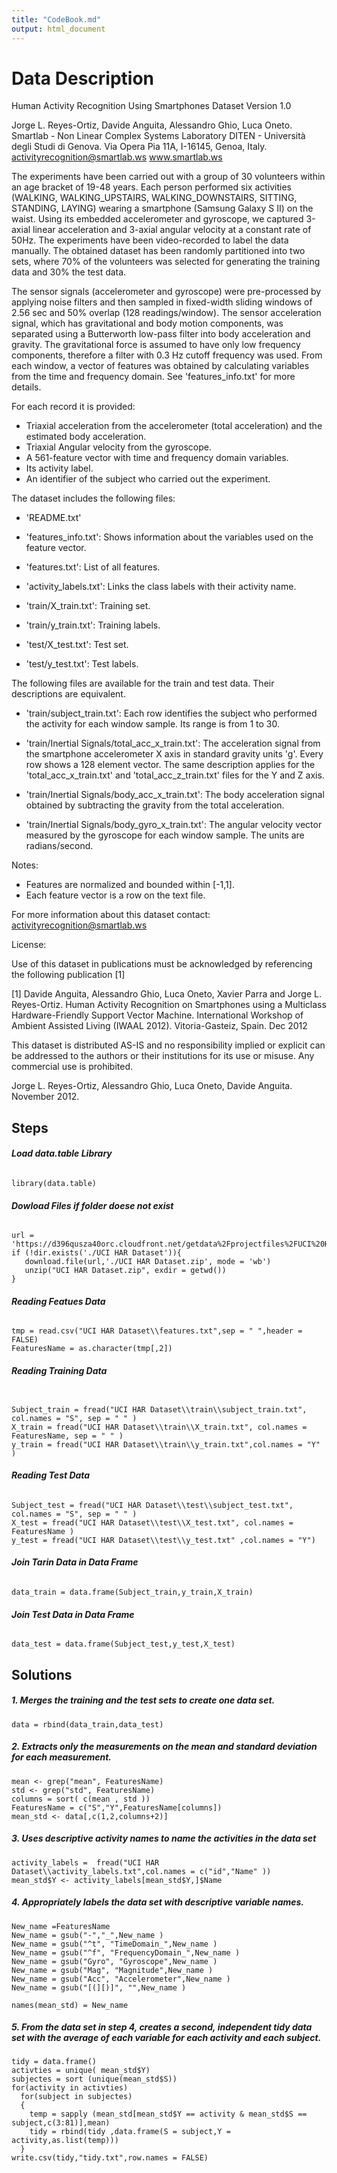```yaml
---
title: "CodeBook.md"
output: html_document
---
```

# Data Description



Human Activity Recognition Using Smartphones Dataset
Version 1.0

Jorge L. Reyes-Ortiz, Davide Anguita, Alessandro Ghio, Luca Oneto.
Smartlab - Non Linear Complex Systems Laboratory
DITEN - Università degli Studi di Genova.
Via Opera Pia 11A, I-16145, Genoa, Italy.
activityrecognition@smartlab.ws
www.smartlab.ws


The experiments have been carried out with a group of 30 volunteers within an age bracket of 19-48 years. Each person performed six activities (WALKING, WALKING_UPSTAIRS, WALKING_DOWNSTAIRS, SITTING, STANDING, LAYING) wearing a smartphone (Samsung Galaxy S II) on the waist. Using its embedded accelerometer and gyroscope, we captured 3-axial linear acceleration and 3-axial angular velocity at a constant rate of 50Hz. The experiments have been video-recorded to label the data manually. The obtained dataset has been randomly partitioned into two sets, where 70% of the volunteers was selected for generating the training data and 30% the test data. 

The sensor signals (accelerometer and gyroscope) were pre-processed by applying noise filters and then sampled in fixed-width sliding windows of 2.56 sec and 50% overlap (128 readings/window). The sensor acceleration signal, which has gravitational and body motion components, was separated using a Butterworth low-pass filter into body acceleration and gravity. The gravitational force is assumed to have only low frequency components, therefore a filter with 0.3 Hz cutoff frequency was used. From each window, a vector of features was obtained by calculating variables from the time and frequency domain. See 'features_info.txt' for more details. 

For each record it is provided:


- Triaxial acceleration from the accelerometer (total acceleration) and the estimated body acceleration.
- Triaxial Angular velocity from the gyroscope. 
- A 561-feature vector with time and frequency domain variables. 
- Its activity label. 
- An identifier of the subject who carried out the experiment.

The dataset includes the following files:


- 'README.txt'

- 'features_info.txt': Shows information about the variables used on the feature vector.

- 'features.txt': List of all features.

- 'activity_labels.txt': Links the class labels with their activity name.

- 'train/X_train.txt': Training set.

- 'train/y_train.txt': Training labels.

- 'test/X_test.txt': Test set.

- 'test/y_test.txt': Test labels.

The following files are available for the train and test data. Their descriptions are equivalent. 

- 'train/subject_train.txt': Each row identifies the subject who performed the activity for each window sample. Its range is from 1 to 30. 

- 'train/Inertial Signals/total_acc_x_train.txt': The acceleration signal from the smartphone accelerometer X axis in standard gravity units 'g'. Every row shows a 128 element vector. The same description applies for the 'total_acc_x_train.txt' and 'total_acc_z_train.txt' files for the Y and Z axis. 

- 'train/Inertial Signals/body_acc_x_train.txt': The body acceleration signal obtained by subtracting the gravity from the total acceleration. 

- 'train/Inertial Signals/body_gyro_x_train.txt': The angular velocity vector measured by the gyroscope for each window sample. The units are radians/second. 

Notes: 

- Features are normalized and bounded within [-1,1].
- Each feature vector is a row on the text file.

For more information about this dataset contact: activityrecognition@smartlab.ws

License:

Use of this dataset in publications must be acknowledged by referencing the following publication [1] 

[1] Davide Anguita, Alessandro Ghio, Luca Oneto, Xavier Parra and Jorge L. Reyes-Ortiz. Human Activity Recognition on Smartphones using a Multiclass Hardware-Friendly Support Vector Machine. International Workshop of Ambient Assisted Living (IWAAL 2012). Vitoria-Gasteiz, Spain. Dec 2012

This dataset is distributed AS-IS and no responsibility implied or explicit can be addressed to the authors or their institutions for its use or misuse. Any commercial use is prohibited.

Jorge L. Reyes-Ortiz, Alessandro Ghio, Luca Oneto, Davide Anguita. November 2012.



## Steps 

######  **Load data.table Library**
```{r}
library(data.table)
```

###### **Dowload Files if folder doese not exist**
```{r}
url = 'https://d396qusza40orc.cloudfront.net/getdata%2Fprojectfiles%2FUCI%20HAR%20Dataset.zip'
if (!dir.exists('./UCI HAR Dataset')){
   download.file(url,'./UCI HAR Dataset.zip', mode = 'wb')
   unzip("UCI HAR Dataset.zip", exdir = getwd())
}
```

###### **Reading Featues Data**
```{r}
tmp = read.csv("UCI HAR Dataset\\features.txt",sep = " ",header = FALSE)
FeaturesName = as.character(tmp[,2])
```

###### **Reading Training Data**
```{r}

Subject_train = fread("UCI HAR Dataset\\train\\subject_train.txt", col.names = "S", sep = " " )
X_train = fread("UCI HAR Dataset\\train\\X_train.txt", col.names = FeaturesName, sep = " " )
y_train = fread("UCI HAR Dataset\\train\\y_train.txt",col.names = "Y" )
```
###### **Reading Test Data**
```{r}
Subject_test = fread("UCI HAR Dataset\\test\\subject_test.txt", col.names = "S", sep = " " )
X_test = fread("UCI HAR Dataset\\test\\X_test.txt", col.names = FeaturesName )
y_test = fread("UCI HAR Dataset\\test\\y_test.txt" ,col.names = "Y")
```
###### **Join Tarin Data in Data Frame**
```{r}
data_train = data.frame(Subject_train,y_train,X_train)
```
###### **Join Test Data in Data Frame**
```{r}
data_test = data.frame(Subject_test,y_test,X_test)
```
## Solutions
##### 1. Merges the training and the test sets to create one data set.
```{r}
data = rbind(data_train,data_test)
```

##### 2. Extracts only the measurements on the mean and standard deviation for each measurement.
```{r}
mean <- grep("mean", FeaturesName)
std <- grep("std", FeaturesName)
columns = sort( c(mean , std ))
FeaturesName = c("S","Y",FeaturesName[columns])
mean_std <- data[,c(1,2,columns+2)]
```

##### 3. Uses descriptive activity names to name the activities in the data set
```{r}
activity_labels =  fread("UCI HAR Dataset\\activity_labels.txt",col.names = c("id","Name" ))
mean_std$Y <- activity_labels[mean_std$Y,]$Name
```
##### 4. Appropriately labels the data set with descriptive variable names.
```{r}
New_name =FeaturesName
New_name = gsub("-","_",New_name )
New_name = gsub("^t", "TimeDomain_",New_name )
New_name = gsub("^f", "FrequencyDomain_",New_name )
New_name = gsub("Gyro", "Gyroscope",New_name )
New_name = gsub("Mag", "Magnitude",New_name )
New_name = gsub("Acc", "Accelerometer",New_name )
New_name = gsub("[(][)]", "",New_name )

names(mean_std) = New_name
```

##### 5. From the data set in step 4, creates a second, independent tidy data set with the average of each variable for each activity and each subject.
```{r}
tidy = data.frame()
activties = unique( mean_std$Y)
subjectes = sort (unique(mean_std$S))
for(activity in activties)
  for(subject in subjectes)
  {
    temp = sapply (mean_std[mean_std$Y == activity & mean_std$S == subject,c(3:81)],mean)
    tidy = rbind(tidy ,data.frame(S = subject,Y = activity,as.list(temp)))
  }
write.csv(tidy,"tidy.txt",row.names = FALSE)
```
